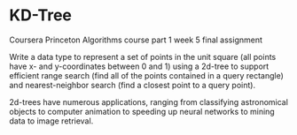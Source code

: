 # KD-Tree
Coursera Princeton Algorithms course part 1 
week 5 final assignment

Write a data type to represent a set of points in the unit square 
(all points have x- and y-coordinates between 0 and 1) using a 2d-tree 
to support efficient range search 
(find all of the points contained in a query rectangle) 
and nearest-neighbor search (find a closest point to a query point). 

2d-trees have numerous applications, ranging from classifying 
astronomical objects to computer animation to speeding up neural networks 
to mining data to image retrieval.
